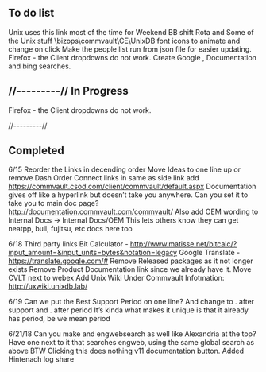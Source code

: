 To do list 
--------------
Unix uses this link most of the time for Weekend BB shift Rota and Some of the Unix stuff \\bizops\commvault\CE\UnixDB
font icons to animate and change on click 
Make the people list run from json file for easier updating. 
Firefox - the Client dropdowns do not work. 
Create Google , Documentation and bing searches.

//---------//
In Progress
--------------
Firefox - the Client dropdowns do not work.

//---------//

Completed
-------------
6/15
Reorder the Links in decending order 
Move Ideas to one line up or remove Dash
Order Connect links in same as side link 
add https://commvault.csod.com/client/commvault/default.aspx 
Documentation gives off like a hyperlink but doesn’t take you anywhere. Can you set it to take you to main doc page? http://documentation.commvault.com/commvault/ 
Also add OEM wording to Internal Docs -> Internal Docs/OEM This lets others know they can get neatpp, bull, fujitsu, etc docs here too

6/18
Third party links
Bit Calculator - http://www.matisse.net/bitcalc/?input_amount=&input_units=bytes&notation=legacy
Google Translate - https://translate.google.com/# 
Remove Released packages as it not longer exists
Remove Product Documentation link since we already have it. 
Move CVLT next to webex
Add Unix Wiki Under Commvault Infotmation: http://uxwiki.unixdb.lab/

6/19
Can we put the Best Support Period on one line? And change to . after support and . after period It’s kinda what makes it unique is that it already has period, be we mean period


6/21/18
Can you  make and engwebsearch as well like Alexandria at the top? Have one next to it that searches engweb, using the same global search as above
BTW Clicking this does nothing v11 documentation button.
Added Hintenach log share 

